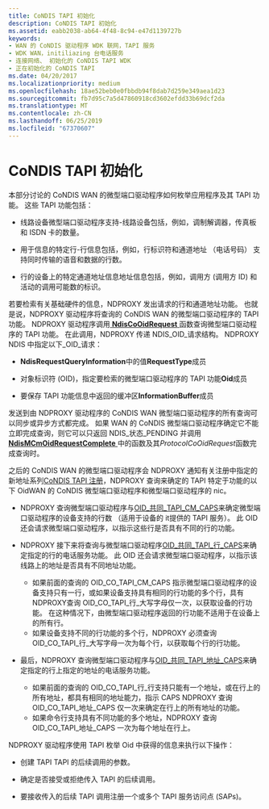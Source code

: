 ```yaml
---
title: CoNDIS TAPI 初始化
description: CoNDIS TAPI 初始化
ms.assetid: eabb2038-ab64-4f48-8c94-e47d1139727b
keywords:
- WAN 的 CoNDIS 驱动程序 WDK 联网，TAPI 服务
- WDK WAN，initiliazing 台电话服务
- 连接网络、 初始化的 CoNDIS TAPI WDK
- 正在初始化的 CoNDIS TAPI
ms.date: 04/20/2017
ms.localizationpriority: medium
ms.openlocfilehash: 18ae52beb0e0fbbdb94f8dab7d259e349aea1d23
ms.sourcegitcommit: fb7d95c7a5d47860918cd3602efdd33b69dcf2da
ms.translationtype: MT
ms.contentlocale: zh-CN
ms.lasthandoff: 06/25/2019
ms.locfileid: "67370607"
---
```

# <a name="condis-tapi-initialization"></a>CoNDIS TAPI 初始化





本部分讨论的 CoNDIS WAN 的微型端口驱动程序如何枚举应用程序及其 TAPI 功能。 这些 TAPI 功能包括：

-   线路设备微型端口驱动程序支持-线路设备包括，例如，调制解调器，传真板和 ISDN 卡的数量。

-   用于信息的特定行-行信息包括，例如，行标识符和通道地址 （电话号码） 支持同时传输的语音和数据的行数。

-   行的设备上的特定通道地址信息地址信息包括，例如，调用方 (调用方 ID) 和活动的调用可能数的标识。

若要检索有关基础硬件的信息，NDPROXY 发出请求的行和通道地址功能。 也就是说，NDPROXY 驱动程序将查询的 CoNDIS WAN 的微型端口驱动程序的 TAPI 功能。 NDPROXY 驱动程序调用[ **NdisCoOidRequest** ](https://docs.microsoft.com/windows-hardware/drivers/ddi/content/ndis/nf-ndis-ndiscooidrequest)函数查询微型端口驱动程序的 TAPI 功能。 在此调用，NDPROXY 传递 NDIS\_OID\_请求结构。 NDPROXY NDIS 中指定以下\_OID\_请求：

-   **NdisRequestQueryInformation**中的值**RequestType**成员

-   对象标识符 (OID)，指定要检索的微型端口驱动程序的 TAPI 功能**Oid**成员

-   要保存 TAPI 功能信息中返回的缓冲区**InformationBuffer**成员

发送到由 NDPROXY 驱动程序的 CoNDIS WAN 微型端口驱动程序的所有查询可以同步或异步方式都完成。 如果 WAN 的 CoNDIS 微型端口驱动程序确定它不能立即完成查询，则它可以只返回 NDIS\_状态\_PENDING 并调用[ **NdisMCmOidRequestComplete** ](https://docs.microsoft.com/windows-hardware/drivers/ddi/content/ndis/nf-ndis-ndismcmoidrequestcomplete)中的函数及其*ProtocolCoOidRequest*函数完成查询时。

之后的 CoNDIS WAN 的微型端口驱动程序会 NDPROXY 通知有关注册中指定的新地址系列[CoNDIS TAPI 注册](condis-tapi-registration.md)，NDPROXY 查询来确定的 TAPI 特定于功能的以下 OidWAN 的 CoNDIS 微型端口驱动程序和微型端口驱动程序的 nic。

-   NDPROXY 查询微型端口驱动程序与[OID\_共同\_TAPI\_CM\_CAPS](https://docs.microsoft.com/windows-hardware/drivers/network/oid-co-tapi-cm-caps)来确定微型端口驱动程序的设备支持的行数 （适用于设备的 it提供的 TAPI 服务）。 此 OID 还会请求微型端口驱动程序，以指示这些行是否具有不同的行的功能。

-   NDPROXY 接下来将查询与微型端口驱动程序[OID\_共同\_TAPI\_行\_CAPS](https://docs.microsoft.com/windows-hardware/drivers/network/oid-co-tapi-line-caps)来确定指定的行的电话服务功能。 此 OID 还会请求微型端口驱动程序，以指示该线路上的地址是否具有不同地址功能。
    -   如果前面的查询的 OID\_CO\_TAPI\_CM\_CAPS 指示微型端口驱动程序的设备支持只有一行，或如果设备支持具有相同的行功能的多个行，具有 NDPROXY查询 OID\_CO\_TAPI\_行\_大写字母仅一次，以获取设备的行功能。 在这种情况下，由微型端口驱动程序返回的行功能不适用于在设备上的所有行。
    -   如果设备支持不同的行功能的多个行，NDPROXY 必须查询 OID\_CO\_TAPI\_行\_大写字母一次为每个行，以获取每个行的行功能。
-   最后，NDPROXY 查询微型端口驱动程序与[OID\_共同\_TAPI\_地址\_CAPS](https://docs.microsoft.com/windows-hardware/drivers/network/oid-co-tapi-address-caps)来确定指定的行上指定的地址的电话服务功能。
    -   如果前面的查询的 OID\_CO\_TAPI\_行\_行支持只能有一个地址，或在行上的所有地址，都具有相同的地址能力，指示 CAPS NDPROXY 查询 OID\_CO\_TAPI\_地址\_CAPS 仅一次来确定在行上的所有地址的功能。
    -   如果命令行支持具有不同功能的多个地址，NDPROXY 查询 OID\_CO\_TAPI\_地址\_CAPS 一次为每个地址在行上。

NDPROXY 驱动程序使用 TAPI 枚举 Oid 中获得的信息来执行以下操作：

-   创建 TAPI TAPI 的后续调用的参数。

-   确定是否接受或拒绝传入 TAPI 的后续调用。

-   要接收传入的后续 TAPI 调用注册一个或多个 TAPI 服务访问点 (SAPs)。

 

 





